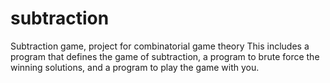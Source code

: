 # subtraction
Subtraction game, project for combinatorial game theory
This includes a program that defines the game of subtraction, a program to brute force the winning solutions, and a program to play the game with you.